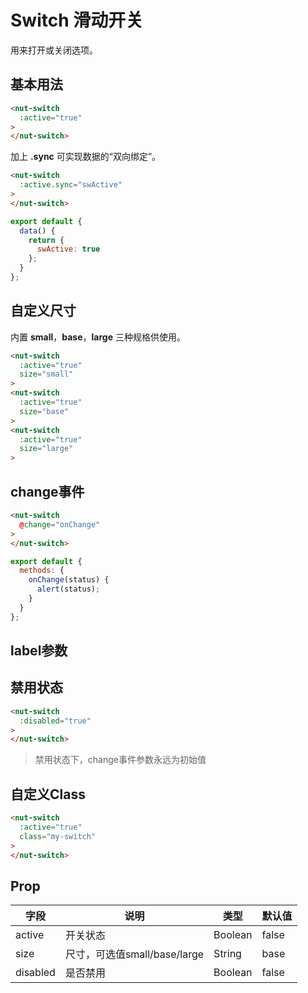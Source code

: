 # Switch 滑动开关

用来打开或关闭选项。

## 基本用法

```html
<nut-switch 
  :active="true"
>
</nut-switch>
```
加上 **.sync** 可实现数据的“双向绑定”。

```html
<nut-switch 
  :active.sync="swActive"
>
</nut-switch>
```
```javascript
export default {
  data() {
    return {
      swActive: true
    };
  }
};
```

## 自定义尺寸

内置 **small**，**base**，**large** 三种规格供使用。
```html
<nut-switch 
  :active="true" 
  size="small"
>
<nut-switch 
  :active="true" 
  size="base"
>
<nut-switch 
  :active="true" 
  size="large"
>
```

## change事件
```html
<nut-switch 
  @change="onChange"
>
</nut-switch>
```
```javascript
export default {
  methods: {
    onChange(status) {
      alert(status);
    }
  }
};
```
## label参数


## 禁用状态
```html
<nut-switch 
  :disabled="true"
>
</nut-switch>
```
> 禁用状态下，change事件参数永远为初始值

## 自定义Class
```html
<nut-switch 
  :active="true"  
  class="my-switch"
>
</nut-switch>
```


## Prop

| 字段 | 说明 | 类型 | 默认值
|----- | ----- | ----- | -----
| active | 开关状态 | Boolean | false
| size | 尺寸，可选值small/base/large | String | base
| disabled | 是否禁用 | Boolean | false
